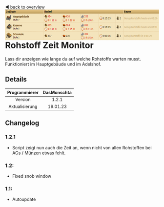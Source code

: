 [◀️ back to overview](https://github.com/laicosvk/DSS#Downloads "back to overview")
<img align="right" height="100" src="picture.PNG"/>

# Rohstoff Zeit Monitor
Lass dir anzeigen wie lange du auf welche Rohstoffe warten musst.</br>
Funktioniert im Hauptgebäude und im Adelshof.

## Details

| Programmierer | DasMonschta |
| :---: | :---: |
| Version | 1.2.1 |
| Aktualisierung | 19.01.23 |

## Changelog

### 1.2.1
 - Script zeigt nun auch die Zeit an, wenn nicht von allen Rohstoffen bei AGs / Münzen etwas fehlt.

### 1.2:
- Fixed snob window

### 1.1:
- Autoupdate
